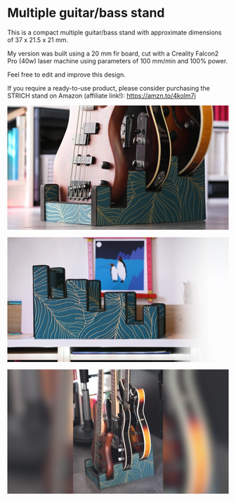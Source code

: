# Multiple guitar/bass stand

This is a compact multiple guitar/bass stand with approximate dimensions of 37 x 21.5 x 21 mm.

My version was built using a 20 mm fir board, cut with a Creality Falcon2 Pro (40w) laser machine using parameters of 100 mm/min and 100% power.

Feel free to edit and improve this design.

If you require a ready-to-use product, please consider purchasing the STRICH stand on Amazon (affiliate link!): https://amzn.to/4kolm7j

![my build](https://github.com/RiccardoPP/guitar-stand/blob/main/2-guitars-1-bass.png "Guitar Stand")

![my build](https://github.com/RiccardoPP/guitar-stand/blob/main/first-build.png "Guitar Stand")

![my build](https://github.com/RiccardoPP/guitar-stand/blob/main/2-guitars-1-bass_1.png "Guitar Stand")
